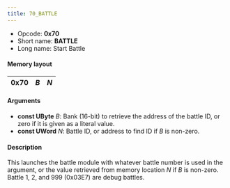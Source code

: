 ```yaml
---
title: 70_BATTLE
---
```


-   Opcode: **0x70**
-   Short name: **BATTLE**
-   Long name: Start Battle

#### Memory layout

| 0x70 | *B* | *N* |
|------|-----|-----|

#### Arguments

-   **const UByte** *B*: Bank (16-bit) to retrieve the address of the battle ID, or zero if it is given as a literal value.
-   **const UWord** *N*: Battle ID, or address to find ID if *B* is non-zero.

#### Description

This launches the battle module with whatever battle number is used in the argument, or the value retrieved from memory location *N* if *B* is non-zero. Battle 1, 2, and 999 (0x03E7) are debug battles.
